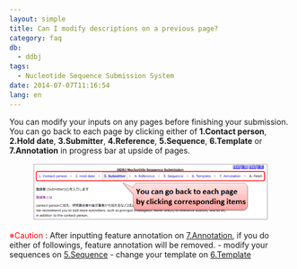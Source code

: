 ```yaml
---
layout: simple
title: Can I modify descriptions on a previous page?
category: faq
db:
  - ddbj
tags: 
  - Nucleotide Sequence Submission System
date: 2014-07-07T11:16:54
lang: en
---
```


You can modify your inputs on any pages before finishing your submission.     
You can go back to each page by clicking either of **1.Contact person**, **2.Hold date**, **3.Submitter**, **4.Reference**, **5.Sequence**, **6.Template** or **7.Annotation** in progress bar at upside of pages. 

<div class="figure" markdown="0">
	<a class="group1" href="/assets/images/news/37296-e.png">
	  <figure class="image">
	    <img src="/assets/images/news/37296-e.png"  class="w550">
	    <figcaption></figcaption>
	  </figure>
	</a>
</div>

<span style="color: #ff0000">※Caution</span>
: After inputting feature annotation on [7.Annotation](/ddbj/web-submission-help-e.html#flow-7), if you do either of followings, feature annotation will be removed.
    - modify your sequences on [5.Sequence](/ddbj/web-submission-help-e.html#flow-5)
    - change your template on [6.Template](/ddbj/web-submission-help-e.html#flow-6)

